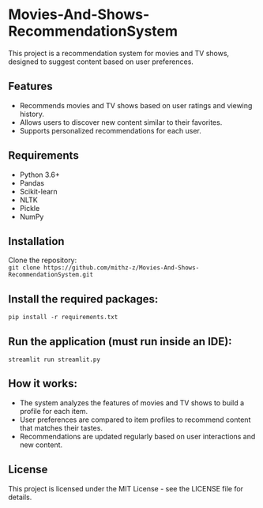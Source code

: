 # Movies-And-Shows-RecommendationSystem
This project is a recommendation system for movies and TV shows, designed to suggest content based on user preferences.

## Features  
* Recommends movies and TV shows based on user ratings and viewing history.  
* Allows users to discover new content similar to their favorites.  
* Supports personalized recommendations for each user.  

## Requirements  
* Python 3.6+  
* Pandas  
* Scikit-learn  
* NLTK  
* Pickle  
* NumPy  

## Installation  
Clone the repository:  
```git clone https://github.com/mithz-z/Movies-And-Shows-RecommendationSystem.git```

## Install the required packages:  
```pip install -r requirements.txt```

## Run the application (must run inside an IDE):  
```streamlit run streamlit.py```  

## How it works:  
* The system analyzes the features of movies and TV shows to build a profile for each item.  
* User preferences are compared to item profiles to recommend content that matches their tastes.  
* Recommendations are updated regularly based on user interactions and new content.

## License  
This project is licensed under the MIT License - see the LICENSE file for details.
